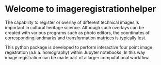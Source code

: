 # Welcome to imageregistrationhelper


<!-- WARNING: THIS FILE WAS AUTOGENERATED! DO NOT EDIT! -->

The capability to register or overlay of different technical images is
important in cultural heritage science. Although such overlays can be
created with various programs such as photo editors, the coordinates of
corresponding landmarks and transformation matrices is typically lost.

This python package is developed to perform interactive four point image
registration (a.k.a. homography) within Jupyter notebooks. In this way
image registration can be made part of a larger computational workflow.
